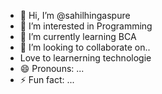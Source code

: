 - 👋 Hi, I’m @sahilhingaspure
- 👀 I’m interested in Programming
- 🌱 I’m currently learning BCA
- 💞️ I’m looking to collaborate on..
-    Love to learnerning technologie
- 😄 Pronouns: ...
- ⚡ Fun fact: ...

<!---
sahilhingaspure/sahilhingaspure is a ✨ special ✨ repository because its `README.md` (this file) appears on your GitHub profile.
You can click the Preview link to take a look at your changes.
--->
